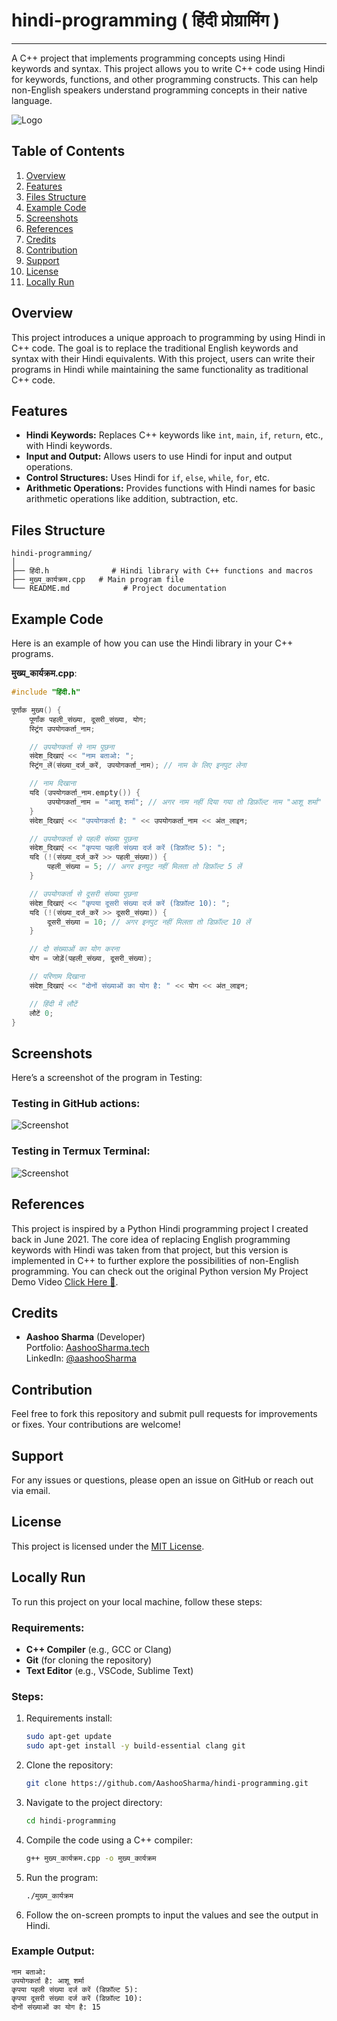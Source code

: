 # hindi-programming ( हिंदी प्रोग्रामिंग )

---

A C++ project that implements programming concepts using Hindi keywords and syntax. This project allows you to write C++ code using Hindi for keywords, functions, and other programming constructs. This can help non-English speakers understand programming concepts in their native language.

![Logo](हिन्दी-कोड_logo.png)  


## Table of Contents

1. [Overview](#overview)
2. [Features](#features)
3. [Files Structure](#files-structure)
4. [Example Code](#example-code)
5. [Screenshots](#screenshots)
6. [References](#references)
7. [Credits](#credits)
8. [Contribution](#contribution)
9. [Support](#support)
10. [License](#license)
11. [Locally Run](#locally-run)

## Overview

This project introduces a unique approach to programming by using Hindi in C++ code. The goal is to replace the traditional English keywords and syntax with their Hindi equivalents. With this project, users can write their programs in Hindi while maintaining the same functionality as traditional C++ code.

## Features

- **Hindi Keywords:** Replaces C++ keywords like `int`, `main`, `if`, `return`, etc., with Hindi keywords.
- **Input and Output:** Allows users to use Hindi for input and output operations.
- **Control Structures:** Uses Hindi for `if`, `else`, `while`, `for`, etc.
- **Arithmetic Operations:** Provides functions with Hindi names for basic arithmetic operations like addition, subtraction, etc.

## Files Structure

```
hindi-programming/
│
├── हिंदी.h              # Hindi library with C++ functions and macros
├── मुख्य_कार्यक्रम.cpp   # Main program file
└── README.md            # Project documentation
```

## Example Code

Here is an example of how you can use the Hindi library in your C++ programs.

**मुख्य_कार्यक्रम.cpp**:
```cpp
#include "हिंदी.h"

पूर्णांक मुख्य() {
    पूर्णांक पहली_संख्या, दूसरी_संख्या, योग;
    स्ट्रिंग उपयोगकर्ता_नाम;

    // उपयोगकर्ता से नाम पूछना
    संदेश_दिखाएं << "नाम बताओ: ";
    स्ट्रिंग_लें(संख्या_दर्ज_करें, उपयोगकर्ता_नाम); // नाम के लिए इनपुट लेना

    // नाम दिखाना
    यदि (उपयोगकर्ता_नाम.empty()) {
        उपयोगकर्ता_नाम = "आशू शर्मा"; // अगर नाम नहीं दिया गया तो डिफ़ॉल्ट नाम "आशू शर्मा"
    }
    संदेश_दिखाएं << "उपयोगकर्ता है: " << उपयोगकर्ता_नाम << अंत_लाइन;

    // उपयोगकर्ता से पहली संख्या पूछना
    संदेश_दिखाएं << "कृपया पहली संख्या दर्ज करें (डिफ़ॉल्ट 5): ";
    यदि (!(संख्या_दर्ज_करें >> पहली_संख्या)) {
        पहली_संख्या = 5; // अगर इनपुट नहीं मिलता तो डिफ़ॉल्ट 5 लें
    }

    // उपयोगकर्ता से दूसरी संख्या पूछना
    संदेश_दिखाएं << "कृपया दूसरी संख्या दर्ज करें (डिफ़ॉल्ट 10): ";
    यदि (!(संख्या_दर्ज_करें >> दूसरी_संख्या)) {
        दूसरी_संख्या = 10; // अगर इनपुट नहीं मिलता तो डिफ़ॉल्ट 10 लें
    }

    // दो संख्याओं का योग करना
    योग = जोड़ें(पहली_संख्या, दूसरी_संख्या);

    // परिणाम दिखाना
    संदेश_दिखाएं << "दोनों संख्याओं का योग है: " << योग << अंत_लाइन;

    // हिंदी में लौटें
    लौटें 0;
}
```

## Screenshots

Here’s a screenshot of the program in Testing:

### Testing in GitHub actions:

![Screenshot](Tested-in-GitHubAction.jpg)

### Testing in Termux Terminal:

![Screenshot](Tested-in-Termux.jpg)


## References

This project is inspired by a Python Hindi programming project I created back in June 2021. The core idea of replacing English programming keywords with Hindi was taken from that project, but this version is implemented in C++ to further explore the possibilities of non-English programming. You can check out the original Python version My Project Demo Video [Click Here 🎦](https://youtu.be/x2MGH6CvTIc?si=3LwFmLGLl6b7bamv).

## Credits

- **Aashoo Sharma** (Developer)  
  Portfolio: [AashooSharma.tech](https://aashoosharma.tech)  
  LinkedIn: [@aashooSharma](https://linkedin.com/in/aashooSharma)

## Contribution

Feel free to fork this repository and submit pull requests for improvements or fixes. Your contributions are welcome!

## Support

For any issues or questions, please open an issue on GitHub or reach out via email.

## License

This project is licensed under the [MIT License](LICENSE).

## Locally Run

To run this project on your local machine, follow these steps:

### Requirements:
- **C++ Compiler** (e.g., GCC or Clang)
- **Git** (for cloning the repository)
- **Text Editor** (e.g., VSCode, Sublime Text)

### Steps:

1. Requirements install:
   ```bash
   sudo apt-get update
   sudo apt-get install -y build-essential clang git
   ```
2. Clone the repository:
   ```bash
   git clone https://github.com/AashooSharma/hindi-programming.git
   ```

3. Navigate to the project directory:
   ```bash
   cd hindi-programming
   ```

4. Compile the code using a C++ compiler:
   ```bash
   g++ मुख्य_कार्यक्रम.cpp -o मुख्य_कार्यक्रम
   ```

5. Run the program:
   ```bash
   ./मुख्य_कार्यक्रम
   ```

6. Follow the on-screen prompts to input the values and see the output in Hindi.


### Example Output:

```
नाम बताओ: 
उपयोगकर्ता है: आशू शर्मा
कृपया पहली संख्या दर्ज करें (डिफ़ॉल्ट 5): 
कृपया दूसरी संख्या दर्ज करें (डिफ़ॉल्ट 10): 
दोनों संख्याओं का योग है: 15
```

